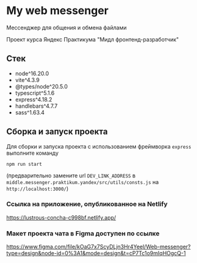 # My web messenger

Мессенджер для общения и обмена файлами

Проект курса Яндекс Практикума "Мидл фронтенд-разработчик"

## Стек
- node^16.20.0
- vite^4.3.9
- @types/node^20.5.0
- typescript^5.1.6
- express^4.18.2
- handlebars^4.7.7
- sass^1.63.4

## Сборка и запуск проекта
Для сборки и запуска проекта с использованием фреймворка ```express``` выполните команду
```
npm run start
```
(предварительно замените url ```DEV_LINK_ADDRESS``` в ```middle.messenger.praktikum.yandex/src/utils/consts.js``` на ```http://localhost:3000/```)

### Ссылка на приложение, опубликованное на Netlify
https://lustrous-concha-c998bf.netlify.app/

### Макет проекта чата в Figma доступен по ссылке
https://www.figma.com/file/kOaG7x7ScyDLjn3Hr4Yeel/Web-messenger?type=design&node-id=0%3A1&mode=design&t=cP7Tc1o9mIqHOgcQ-1
